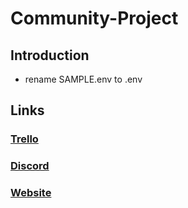 # Community-Project

## Introduction
- rename SAMPLE.env to .env
 
## Links
### [Trello](https://trello.com/b/PLIlzSJR/community-project)
### [Discord](https://discord.gg/q2wRePf)
### [Website](https://doesisaacbeat.me)
